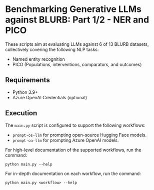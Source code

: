 # Benchmarking Generative LLMs against BLURB: Part 1/2 - NER and PICO

These scripts aim at evaluating LLMs against 6 of 13 BLURB datasets, collectively covering the following NLP tasks:
- Named entity recognition
- PICO (Populations, interventions, comparators, and outcomes)

## Requirements
- Python 3.9+
- Azure OpenAI Credentials (optional)

## Execution
The `main.py` script is configured to support the following workflows:
- `prompt-os-llm` for prompting open-source Hugging Face models.
- `prompt-oa-llm` for prompting Azure OpenAI models.

For high-level documentation of the supported workflows, run the command:
```shell
python main.py --help
```

For in-depth documentation on each workflow, run the command:
```shell
python main.py <workflow> --help
```
